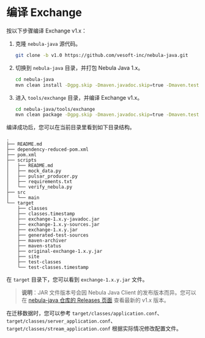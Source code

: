 # 编译 Exchange

按以下步骤编译 Exchange v1.x：

1. 克隆 `nebula-java` 源代码。

   ```bash
   git clone -b v1.0 https://github.com/vesoft-inc/nebula-java.git
   ```

2. 切换到 `nebula-java` 目录，并打包 Nebula Java 1.x。

   ```bash
   cd nebula-java
   mvn clean install -Dgpg.skip -Dmaven.javadoc.skip=true -Dmaven.test.skip=true
   ```

3. 进入 `tools/exchange` 目录，并编译 Exchange v1.x。

   ```bash
   cd nebula-java/tools/exchange
   mvn clean package -Dgpg.skip -Dmaven.javadoc.skip=true -Dmaven.test.skip=true
   ```

编译成功后，您可以在当前目录里看到如下目录结构。

```text
.
├── README.md
├── dependency-reduced-pom.xml
├── pom.xml
├── scripts
│   ├── README.md
│   ├── mock_data.py
│   ├── pulsar_producer.py
│   ├── requirements.txt
│   └── verify_nebula.py
├── src
│   └── main
└── target
    ├── classes
    ├── classes.timestamp
    ├── exchange-1.x.y-javadoc.jar
    ├── exchange-1.x.y-sources.jar
    ├── exchange-1.x.y.jar
    ├── generated-test-sources
    ├── maven-archiver
    ├── maven-status
    ├── original-exchange-1.x.y.jar
    ├── site
    ├── test-classes
    └── test-classes.timestamp
```

在 `target` 目录下，您可以看到 `exchange-1.x.y.jar` 文件。

> **说明**：JAR 文件版本号会因 Nebula Java Client 的发布版本而异。您可以在 [nebula-java 仓库的 Releases 页面](https://github.com/vesoft-inc/nebula-java/releases "点击前往 GitHub 网站") 查看最新的 v1.x 版本。

在迁移数据时，您可以参考 `target/classes/application.conf`、`target/classes/server_application.conf`、`target/classes/stream_application.conf` 根据实际情况修改配置文件。
